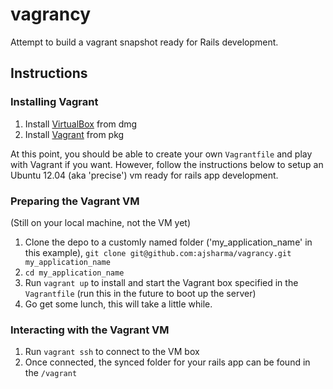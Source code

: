 vagrancy
========

Attempt to build a vagrant snapshot ready for Rails development.

## Instructions

### Installing Vagrant

1. Install [VirtualBox](https://www.virtualbox.org/) from dmg
1. Install [Vagrant](http://www.vagrantup.com/) from pkg

At this point, you should be able to create your own `Vagrantfile` and play with Vagrant if you want. However, follow the instructions below to setup an Ubuntu 12.04 (aka 'precise') vm ready for rails app development.

### Preparing the Vagrant VM

(Still on your local machine, not the VM yet)

1. Clone the depo to a customly named folder ('my_application_name' in this example), `git clone git@github.com:ajsharma/vagrancy.git my_application_name`
1. `cd my_application_name`
1. Run `vagrant up` to install and start the Vagrant box specified in the `Vagrantfile` (run this in the future to boot up the server)
1. Go get some lunch, this will take a little while.

### Interacting with the Vagrant VM

1. Run `vagrant ssh` to connect to the VM box
1. Once connected, the synced folder for your rails app can be found in the `/vagrant`
